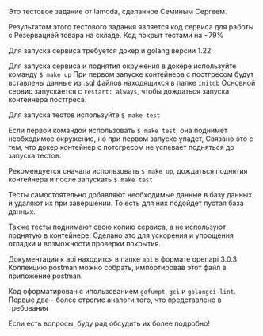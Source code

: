 Это тестовое задание от lamoda, сделанное Семиным Сергеем.

Результатом этого тестового задания является код сервиса для работы с Резервацией товара на складе.
Код покрыт тестами на ~79%

Для запуска сервиса требуется докер и golang версии 1.22

Для запуска сервиса и поднятия окружения в докере используйте команду `$ make up` 
При первом запуске контейнера с постгресом будут вставлены данные из .sql файлов находящихся в папке `initdb`
Основной сервис запускается с `restart: always`, чтобы дождаться запуска контейнера постгреса.

Для запуска тестов используйте `$ make test`

Если первой командой использовать `$ make test`, она поднимет необходимое окружение, но при первом запуске упадет, 
Связано это с тем, что докер контейнер с потсгресом не успевает подняться до запуска тестов.

Рекомендуется сначала использовать `$ make up`, дождаться поднятия контейнера и после запускать `$ make test`

Тесты самостоятельно добавляют необходимые данные в базу данных и удаляют их при завершении. 
То есть для них подойдет пустая база данных. 

Также тесты поднимают свою копию сервиса, а не используют поднятую в контейнере.
Сделано это для ускорения и упрощения отладки и возможности проверки покрытия.

Документация к api находится в папке `api` в формате openapi 3.0.3
Коллекцию postman можно собрать, импортировав этот файл в приложение postman. 

Код оформатирован с ипользованием `gofumpt`, `gci` и `golangci-lint`. 
Первые два - более строгие аналоги того, что представлено в требования

Если есть вопросы, буду рад обсудить их более подробно!
